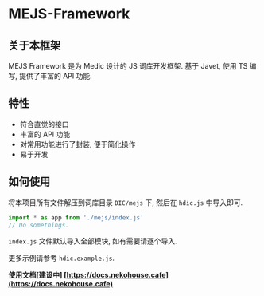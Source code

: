 # MEJS-Framework

## 关于本框架
MEJS Framework 是为 Medic 设计的 JS 词库开发框架. 基于 Javet, 使用 TS 编写, 提供了丰富的 API 功能.

## 特性
- 符合直觉的接口
- 丰富的 API 功能
- 对常用功能进行了封装, 便于简化操作
- 易于开发

## 如何使用
将本项目所有文件解压到词库目录 `DIC/mejs` 下, 然后在 `hdic.js` 中导入即可.
```js
import * as app from './mejs/index.js'
// Do somethings.
```

`index.js` 文件默认导入全部模块, 如有需要请逐个导入.

更多示例请参考 `hdic.example.js`.

**使用文档[建设中] [https://docs.nekohouse.cafe](https://docs.nekohouse.cafe)**

